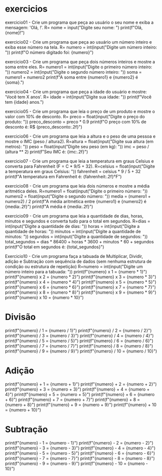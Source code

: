 # exercicios
exercicio01 - Crie um programa que peça ao usuário o seu nome e exiba a mensagem: 'Olá,
<nome>!'.
R= nome = input("Digite seu nome: ")
print(f"Olá, {nome}!")

exercicio02 - Crie um programa que peça ao usuário um número inteiro e exiba esse número na
tela.
R= numero = int(input("Digite um número inteiro: "))
print(f"O número digitado foi: {numero}")

exercicio03 - Crie um programa que peça dois números inteiros e mostre a soma entre eles.
R= numero1 = int(input("Digite o primeiro número inteiro: "))
numero2 = int(input("Digite o segundo número inteiro: "))
soma = numero1 + numero2
print(f"A soma entre {numero1} e {numero2} é {soma}.")

exercicio04 - Crie um programa que peça a idade do usuário e mostre: 'Você tem X anos'.
R= idade = int(input("Digite sua idade: "))
print(f"Você tem {idade} anos.")

exercicio05 - Crie um programa que leia o preço de um produto e mostre o valor com 10% de
desconto.
R= preco = float(input("Digite o preço do produto: "))
preco_desconto = preco * 0.9
print(f"O preço com 10% de desconto é: R$ {preco_desconto:.2f}")

exercicio06 - Crie um programa que leia a altura e o peso de uma pessoa e mostre o IMC (peso /
altura2).
R=altura = float(input("Digite sua altura (em metros): "))
peso = float(input("Digite seu peso (em kg): "))
imc = peso / (altura ** 2)
print(f"Seu IMC é: {imc:.2f}")

exercicio07 - Crie um programa que leia a temperatura em graus Celsius e converta para Fahrenheit
(F = C * 9/5 + 32).
R=celsius = float(input("Digite a temperatura em graus Celsius: "))
fahrenheit = celsius * 9 / 5 + 32
print(f"A temperatura em Fahrenheit é: {fahrenheit:.2f}°F")

exercicio08 - Crie um programa que leia dois números e mostre a média aritmética deles.
R=numero1 = float(input("Digite o primeiro número: "))
numero2 = float(input("Digite o segundo número: "))
media = (numero1 + numero2) / 2
print(f"A média aritmética entre {numero1} e {numero2} é {media:.2f}")
print(f"A média é {media:.2f}")

exercicio09 - Crie um programa que leia a quantidade de dias, horas, minutos e segundos e converta
tudo para o total em segundos.
R=dias = int(input("Digite a quantidade de dias: "))
horas = int(input("Digite a quantidade de horas: "))
minutos = int(input("Digite a quantidade de minutos: "))
segundos = int(input("Digite a quantidade de segundos: "))
total_segundos = dias * 86400 + horas * 3600 + minutos * 60 + segundos
print(f"O total em segundos é: {total_segundos}")

Exercicio10 - Crie um programa faça a tabuada de Multiplicar, Dividir, adição e Subtração com
sequência de dados (sem nenhuma estrutura de condição ou estrutura de repetição)
R=numero = int(input("Digite um número inteiro para a tabuada: "))
print(f"{numero} x 1 = {numero * 1}")
print(f"{numero} x 2 = {numero * 2}")
print(f"{numero} x 3 = {numero * 3}")
print(f"{numero} x 4 = {numero * 4}")
print(f"{numero} x 5 = {numero * 5}")
print(f"{numero} x 6 = {numero * 6}")
print(f"{numero} x 7 = {numero * 7}")
print(f"{numero} x 8 = {numero * 8}")
print(f"{numero} x 9 = {numero * 9}")
print(f"{numero} x 10 = {numero * 10}")

# Divisão
print(f"{numero} / 1 = {numero / 1}")
print(f"{numero} / 2 = {numero / 2}")
print(f"{numero} / 3 = {numero / 3}")
print(f"{numero} / 4 = {numero / 4}")
print(f"{numero} / 5 = {numero / 5}")
print(f"{numero} / 6 = {numero / 6}")
print(f"{numero} / 7 = {numero / 7}")
print(f"{numero} / 8 = {numero / 8}")
print(f"{numero} / 9 = {numero / 9}")
print(f"{numero} / 10 = {numero / 10}")
# Adição
print(f"{numero} + 1 = {numero + 1}")
print(f"{numero} + 2 = {numero + 2}")
print(f"{numero} + 3 = {numero + 3}")
print(f"{numero} + 4 = {numero + 4}")
print(f"{numero} + 5 = {numero + 5}")
print(f"{numero} + 6 = {numero + 6}")
print(f"{numero} + 7 = {numero + 7}")
print(f"{numero} + 8 = {numero + 8}")
print(f"{numero} + 9 = {numero + 9}")
print(f"{numero} + 10 = {numero + 10}")
# Subtração
print(f"{numero} - 1 = {numero - 1}")
print(f"{numero} - 2 = {numero - 2}")
print(f"{numero} - 3 = {numero - 3}")
print(f"{numero} - 4 = {numero - 4}")
print(f"{numero} - 5 = {numero - 5}")
print(f"{numero} - 6 = {numero - 6}")
print(f"{numero} - 7 = {numero - 7}")
print(f"{numero} - 8 = {numero - 8}")
print(f"{numero} - 9 = {numero - 9}")
print(f"{numero} - 10 = {numero - 10}")

